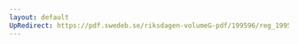 ```yaml
---
layout: default
UpRedirect: https://pdf.swedeb.se/riksdagen-volumeG-pdf/199596/reg_199596/reg_199596_0193.pdf
---
```

